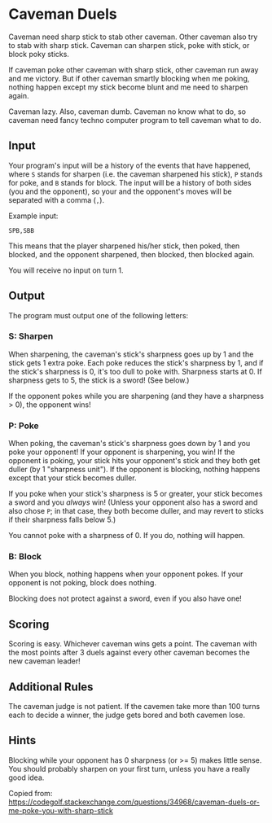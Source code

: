 # Caveman Duels

Caveman need sharp stick to stab other caveman. Other caveman also try to stab with sharp stick. Caveman can sharpen stick, poke with stick, or block poky sticks.

If caveman poke other caveman with sharp stick, other caveman run away and me victory. But if other caveman smartly blocking when me poking, nothing happen except my stick become blunt and me need to sharpen again.

Caveman lazy. Also, caveman dumb. Caveman no know what to do, so caveman need fancy techno computer program to tell caveman what to do.

## Input
Your program's input will be a history of the events that have happened, where `S` stands for sharpen (i.e. the caveman sharpened his stick), `P` stands for poke, and `B` stands for block. The input will be a history of both sides (you and the opponent), so your and the opponent's moves will be separated with a comma (`,`).

Example input:

`SPB,SBB`

This means that the player sharpened his/her stick, then poked, then blocked, and the opponent sharpened, then blocked, then blocked again.

You will receive no input on turn 1.

## Output
The program must output one of the following letters:

### S: Sharpen
When sharpening, the caveman's stick's sharpness goes up by 1 and the stick gets 1 extra poke. Each poke reduces the stick's sharpness by 1, and if the stick's sharpness is 0, it's too dull to poke with. Sharpness starts at 0. If sharpness gets to 5, the stick is a sword! (See below.)

If the opponent pokes while you are sharpening (and they have a sharpness > 0), the opponent wins!

### P: Poke
When poking, the caveman's stick's sharpness goes down by 1 and you poke your opponent! If your opponent is sharpening, you win! If the opponent is poking, your stick hits your opponent's stick and they both get duller (by 1 "sharpness unit"). If the opponent is blocking, nothing happens except that your stick becomes duller.

If you poke when your stick's sharpness is 5 or greater, your stick becomes a sword and you _always_ win! (Unless your opponent also has a sword and also chose `P`; in that case, they both become duller, and may revert to sticks if their sharpness falls below 5.)

You cannot poke with a sharpness of 0. If you do, nothing will happen.


### B: Block
When you block, nothing happens when your opponent pokes. If your opponent is not poking, block does nothing.

Blocking does not protect against a sword, even if you also have one!

## Scoring

Scoring is easy. Whichever caveman wins gets a point. The caveman with the most points after 3 duels against every other caveman becomes the new caveman leader!

## Additional Rules
The caveman judge is not patient. If the cavemen take more than 100 turns each to decide a winner, the judge gets bored and both cavemen lose.

## Hints
Blocking while your opponent has 0 sharpness (or >= 5) makes little sense.
You should probably sharpen on your first turn, unless you have a really good idea.

Copied from: https://codegolf.stackexchange.com/questions/34968/caveman-duels-or-me-poke-you-with-sharp-stick
